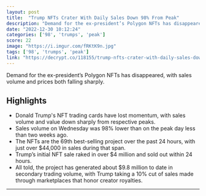 ```yaml
---
layout: post
title:  "Trump NFTs Crater With Daily Sales Down 98% From Peak"
description: "Demand for the ex-president’s Polygon NFTs has disappeared, with sales volume and prices both falling sharply."
date: "2022-12-30 10:12:24"
categories: ['98', 'trumps', 'peak']
score: 22
image: "https://i.imgur.com/fRKtK9n.jpg"
tags: ['98', 'trumps', 'peak']
link: "https://decrypt.co/118155/trump-nfts-crater-with-daily-sales-down-98-from-peak"
---
```


Demand for the ex-president’s Polygon NFTs has disappeared, with sales volume and prices both falling sharply.

## Highlights

- Donald Trump's NFT trading cards have lost momentum, with sales volume and value down sharply from respective peaks.
- Sales volume on Wednesday was 98% lower than on the peak day less than two weeks ago.
- The NFTs are the 69th best-selling project over the past 24 hours, with just over $44,000 in sales during that span.
- Trump’s initial NFT sale raked in over $4 million and sold out within 24 hours.
- All told, the project has generated about $9.8 million to date in secondary trading volume, with Trump taking a 10% cut of sales made through marketplaces that honor creator royalties.

---
